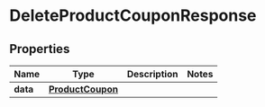 

# DeleteProductCouponResponse


## Properties

Name | Type | Description | Notes
------------ | ------------- | ------------- | -------------
**data** | [**ProductCoupon**](ProductCoupon.md) |  | 



